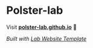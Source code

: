 
# Polster-lab
Visit **[polster-lab.github.io](https://polster-lab.github.io)** 🚀

_Built with [Lab Website Template](https://greene-lab.gitbook.io/lab-website-template-docs)_
